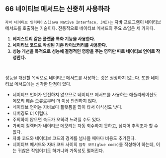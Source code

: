 ## 66 네이티브 메서드는 신중히 사용하라

`자바 네이티브 인터페이스(Java Native Interface, JNI)`는 자바 프로그램이 네이티브 메서드를 호출하는 기술이다. 전통적으로 네이티브 메서드의 주요 쓰임은 세 가지다.

1. **레지스트리 같은 플랫폼 특화 기능을 사용한다.**
2. **네이티브 코드로 작성된 기존 라이브러리를 사용한다.**
3. **성능 개선을 목적으로 성능에 결정적인 영향을 주는 영역만 따로 네이티브 언어로 작성한다.**

<br />

성능을 개선할 목적으로 네이티브 메서드를 사용하는 것은 권장하지 않는다. 또한 네이티브 메서드에는 심각한 단점이 있다. 

- 네이티브 언어가 안전하지 않으므로 네이티브 메서드를 사용하는 애플리케이션도 메모리 훼손 오류로부터 더 이상 안전하지 않다. 
- 네이티브 언어는 자바보다 플랫폼을 많이 타서 이식성도 낮다. 
- 디버깅도 더 어렵다. 
- 주의하지 않으면 속도가 오히려 느려질 수도 있다. 
- 가비지 컬렉터가 네이티브 메모리는 자동 회수하지 못하고, 심지어 추적조차 할 수 없다. 
- 자바 코드와 네이티브 코드의 경계를 넘나들 때마다 비용도 추가된다. 
- 네이티브 메서드와 자바 코드 사이의 `접착 코드(glue code)`를 작성해야 하는데, 이는 귀찮은 작업이기도 하거니와 가독성도 떨어진다.
